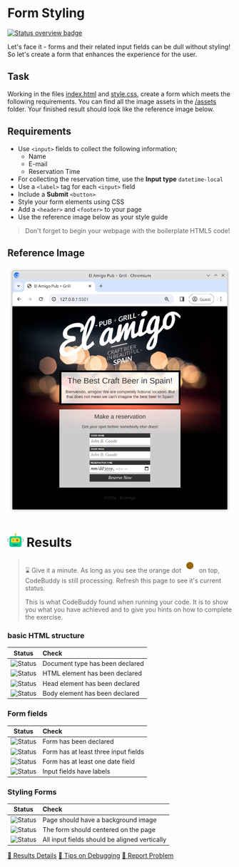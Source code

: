 # Form Styling
[![Status overview badge](../../blob/badges/.github/badges/main/badge.svg)](#-results)


Let's face it - forms and their related input fields can be dull without styling! So let's create a form that enhances the experience for the user.

## Task

Working in the files [index.html](./index.html) and [style.css](./style.css), create a form which meets the following requirements. You can find all the image assets in the [/assets](/assets/) folder. Your finished result should look like the reference image below.

## Requirements

- Use `<input>` fields to collect the following information;
  - Name
  - E-mail
  - Reservation Time
- For collecting the reservation time, use the **Input type** `datetime-local`
- Use a `<label>` tag for each `<input>` field
- Include a **Submit** `<button>`
- Style your form elements using CSS
- Add a `<header>` and `<footer>` to your page
- Use the reference image below as your style guide

> Don't forget to begin your webpage with the boilerplate HTML5 code!

## Reference Image

![Reference](/reference.png)

[//]: # (autograding info start)
# <img src="https://github.com/DCI-EdTech/autograding-setup/raw/main/assets/bot-large.svg" alt="" data-canonical-src="https://github.com/DCI-EdTech/autograding-setup/raw/main/assets/bot-large.svg" height="31" /> Results
> ⌛ Give it a minute. As long as you see the orange dot ![processing](https://raw.githubusercontent.com/DCI-EdTech/autograding-setup/main/assets/processing.svg) on top, CodeBuddy is still processing. Refresh this page to see it's current status.
>
> This is what CodeBuddy found when running your code. It is to show you what you have achieved and to give you hints on how to complete the exercise.


### basic HTML structure

|                 Status                  | Check                                                                                    |
| :-------------------------------------: | :--------------------------------------------------------------------------------------- |
| ![Status](../../blob/badges/.github/badges/main/status0.svg) | Document type has been declared |
| ![Status](../../blob/badges/.github/badges/main/status1.svg) | HTML element has been declared |
| ![Status](../../blob/badges/.github/badges/main/status2.svg) | Head element has been declared |
| ![Status](../../blob/badges/.github/badges/main/status3.svg) | Body element has been declared |

### Form fields

|                 Status                  | Check                                                                                    |
| :-------------------------------------: | :--------------------------------------------------------------------------------------- |
| ![Status](../../blob/badges/.github/badges/main/status4.svg) | Form has been declared |
| ![Status](../../blob/badges/.github/badges/main/status5.svg) | Form has at least three input fields |
| ![Status](../../blob/badges/.github/badges/main/status6.svg) | Form has at least one date field |
| ![Status](../../blob/badges/.github/badges/main/status7.svg) | Input fields have labels |

### Styling Forms

|                 Status                  | Check                                                                                    |
| :-------------------------------------: | :--------------------------------------------------------------------------------------- |
| ![Status](../../blob/badges/.github/badges/main/status8.svg) | Page should have a background image |
| ![Status](../../blob/badges/.github/badges/main/status9.svg) | The form should centered on the page |
| ![Status](../../blob/badges/.github/badges/main/status10.svg) | All input fields should be aligned vertically |



[🔬 Results Details](../../actions)
[🐞 Tips on Debugging](https://github.com/DCI-EdTech/autograding-setup/wiki/How-to-work-with-CodeBuddy)
[📢 Report Problem](https://docs.google.com/forms/d/e/1FAIpQLSfS8wPh6bCMTLF2wmjiE5_UhPiOEnubEwwPLN_M8zTCjx5qbg/viewform?usp=pp_url&entry.652569746=uib-data-styled-form)


[//]: # (autograding info end)